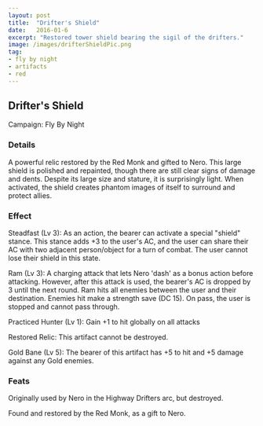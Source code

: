 ```yaml
---
layout: post
title:  "Drifter's Shield"
date:   2016-01-6
excerpt: "Restored tower shield bearing the sigil of the drifters."
image: /images/drifterShieldPic.png
tag:
- fly by night
- artifacts 
- red
---
```


## Drifter's Shield
Campaign: Fly By Night

### Details

A powerful relic restored by the Red Monk and gifted to Nero. This large shield is polished and repainted, though there are still clear signs of damage and dents. Despite its large size and stature, it is surprisingly light. When activated, the shield creates phantom images of itself to surround and protect allies.


### Effect

Steadfast (Lv 3):
As an action, the bearer can activate a special "shield" stance. This stance adds +3 to the user's AC, and the user can share their AC with two adjacent person/object for a turn of combat. The user cannot lose their shield in this state.

Ram (Lv 3):
A charging attack that lets Nero 'dash' as a bonus action before attacking. However, after this attack is used, the bearer's AC is dropped by 3 until the next round. Ram hits all enemies between the user and their destination. Enemies hit make a strength save (DC 15). On pass, the user is stopped and cannot pass through.

Practiced Hunter (Lv 1): 
Gain +1 to hit globally on all attacks 

Restored Relic:
This artifact cannot be destroyed.

Gold Bane (Lv 5):
The bearer of this artifact has +5 to hit and +5 damage against any Gold enemies.

### Feats

Originally used by Nero in the Highway Drifters arc, but destroyed.

Found and restored by the Red Monk, as a gift to Nero.
